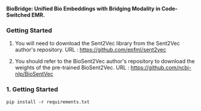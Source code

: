**BioBridge: Unified Bio Embeddings with Bridging Modality in Code-Switched EMR.**

### Getting Started ###
1. You will need to download the Sent2Vec library from the Sent2Vec author's repository.
URL : https://github.com/epfml/sent2vec

2. You should refer to the BioSent2Vec author's repository to download the weights of the pre-trained BioSent2Vec. 
URL : https://github.com/ncbi-nlp/BioSentVec

### 1. Getting Started ###
```
pip install -r requirements.txt
```
